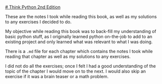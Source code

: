 [# Think Python 2nd Edition](https://greenteapress.com/wp/think-python-2e/)

These are the notes I took while reading this book, as well as my solutions to any exercises I decided to do.

My objective while reading this book was to back-fill my understanding of basic python stuff, as I originally learned python on-the-job to add to an existing project and only learned what was relevant to what I was doing.


There is a `.md` file for each chapter which contains the notes I took while reading that chapter as well as my solutions to any exercises.

I did not do all the exercises; once I felt I had a good understanding of the topic of the chapter I would move on to the next. I would also skip an exercise if it was a brain teaser or a math problem.
